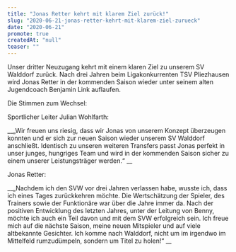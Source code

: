 ```yaml
---
title: "Jonas Retter kehrt mit klarem Ziel zurück!"
slug: "2020-06-21-jonas-retter-kehrt-mit-klarem-ziel-zurueck"
date: "2020-06-21"
promote: true
createdAt: "null"
teaser: ""
---
```

<p class="MsoNoSpacing">Unser dritter Neuzugang kehrt mit einem klaren Ziel zu unserem SV Walddorf zurück. Nach drei Jahren beim Ligakonkurrenten TSV Pliezhausen wird Jonas Retter in der kommenden Saison wieder unter seinem alten Jugendcoach Benjamin Link auflaufen.


<p class="MsoNoSpacing">Die Stimmen zum Wechsel:


<p class="MsoNoSpacing">Sportlicher Leiter Julian Wohlfarth:


<p class="MsoNoSpacing"> __„Wir freuen uns riesig, dass wir Jonas von unserem Konzept überzeugen konnten und er sich zur neuen Saison wieder unserem SV Walddorf anschließt. Identisch zu unseren weiteren Transfers passt Jonas perfekt in unser junges, hungriges Team und wird in der kommenden Saison sicher zu einem unserer Leistungsträger werden.“ __


<p class="MsoNoSpacing">Jonas Retter:


<p class="MsoNoSpacing"> __„Nachdem ich den SVW vor drei Jahren verlassen habe, wusste ich, dass ich eines Tages zurückkehren möchte. Die Wertschätzung der Spieler, des Trainers sowie der Funktionäre war über die Jahre immer da. Nach der positiven Entwicklung des letzten Jahres, unter der Leitung von Benny, möchte ich auch ein Teil davon und mit dem SVW erfolgreich sein. Ich freue mich auf die nächste Saison, meine neuen Mitspieler und auf viele altbekannte Gesichter. Ich komme nach Walddorf, nicht um im irgendwo im Mittelfeld rumzudümpeln, sondern um Titel zu holen!“ __


<p class="MsoNoSpacing"> 
